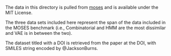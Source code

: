 The data in this directory is pulled from [moses](https://github.com/molecularsets/moses) and is available under the MIT License.

The three data sets included here represent the span of the data included in the MOSES benchmark (i.e., Combinatorial and HMM are the most dissimilar and VAE is in between the two).

The dataset titled with a DOI is retrieved from the paper at the DOI, with SMILES string encoded by @JacksonBurns.